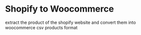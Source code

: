 # Shopify to Woocommerce
extract the product of the shopify website and convert them into woocommerce csv products format
